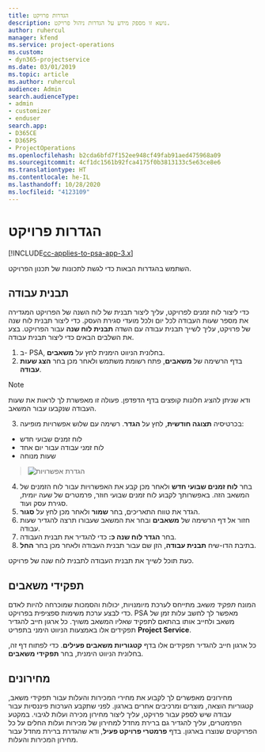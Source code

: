 ```yaml
---
title: הגדרות פרויקט
description: נושא זו מספק מידע על הגדרות ניהול פרויקט.
author: ruhercul
manager: kfend
ms.service: project-operations
ms.custom:
- dyn365-projectservice
ms.date: 03/01/2019
ms.topic: article
ms.author: ruhercul
audience: Admin
search.audienceType:
- admin
- customizer
- enduser
search.app:
- D365CE
- D365PS
- ProjectOperations
ms.openlocfilehash: b2cda6bfd7f152ee948cf49fab91aed475968a09
ms.sourcegitcommit: 4cf1dc1561b92fca4175f0b3813133c5e63ce8e6
ms.translationtype: HT
ms.contentlocale: he-IL
ms.lasthandoff: 10/28/2020
ms.locfileid: "4123109"
---
```

# <a name="project-settings"></a>הגדרות פרויקט

[!INCLUDE[cc-applies-to-psa-app-3.x](../includes/cc-applies-to-psa-app-3x.md)]

השתמש בהגדרות הבאות כדי לגשת לתכונות של תכנון הפרויקט.

## <a name="work-template"></a>תבנית עבודה

כדי ליצור לוח זמנים לפרויקט, עליך ליצור תבנית של לוח השנה של הפרויקט המגדירה את מספר שעות העבודה לכל יום ולכל מועדי סגירת העסק. כדי ליצור תבנית לוח שנה של פרויקט, עליך לשייך תבנית עבודה עם השדה **תבנית לוח שנה** עבור הפרויקט. בצע את השלבים הבאים כדי ליצור תבנית עבודה.

1. ב- PSA, בחלונית הניווט הימנית לחץ על **משאבים**. 
2. בדף הרשימה של **משאבים**, פתח רשומת משתמש ולאחר מכן בחר **הצג שעות עבודה**.

  > [!NOTE]
  > ודא שניתן להציג חלונות קופצים בדף הדפדפן. פעולה זו מאפשרת לך לראות את שעות העבודה שנקבעו עבור המשאב.
  
3. בכרטיסיה **תצוגה חודשית**, לחץ על **הגדר**. רשימה עם שלוש אפשרויות מופיעה: 

  - לוח זמנים שבועי חדש
  - לוח זמני עבודה עבור יום אחד
  - שעות מנוחה

> ![הגדרת אפשרויות](media/project-13.png)

4. בחר **לוח זמנים שבועי חדש** ולאחר מכן קבע את האפשרויות עבור לוח הזמנים של המשאב הזה. באפשרותך לקבוע לוח זמנים שבועי חוזר, פרמטרים של שעה יומית, סגירת עסק ועוד.
5. הגדר את טווח התאריכים, בחר **שמור** ולאחר מכן לחץ על **סגור**. 
6. חזור אל דף הרשימה של **משאבים** ובחר את המשאב שעבורו תרצה להגדיר שעות עבודה. 
7. בחר **הגדר לוח שנה כ:** כדי להגדיר את תבנית העבודה. 
8. בתיבת הדו-שיח **תבנית עבודה**, הזן שם עבור תבנית העבודה ולאחר מכן בחר **החל**. 

כעת תוכל לשייך את תבנית העבודה לתבנית לוח שנה של פרויקט.

## <a name="resource-roles"></a>תפקידי משאבים

המונח *תפקיד משאב* מתייחס לערכת מיומנויות, יכולות והסמכות שמוכרחה להיות לאדם כדי לבצע ערכת משימות ספציפית בפרויקט. PSA מאפשר לך לחשב עלות זמן של משאב ולחייב אותו בהתאם לתפקיד שאליו המשאב משויך. כל ארגון חייב להגדיר תפקידים אלו באמצעות הניווט הימני בתפריט **Project Service**.

כל ארגון חייב להגדיר תפקידים אלו בדף **‏‫קטגוריות משאבים פעילים‬**. כדי לפתוח דף זה, בחלונית הניווט הימנית, בחר **תפקידי משאבים**.

## <a name="price-lists"></a>מחירונים

מחירונים מאפשרים לך לקבוע את מחירי המכירות והעלות עבור תפקידי משאב, קטגוריות הוצאה, מוצרים ומרכיבים אחרים בארגון. לפני שתקבע הערכות פיננסיות עבור עבודה שיש לספק עבור פרויקט, עליך ליצור מחירון מכירה ועלות לגיבוי. במקטע הפרמטרים, עליך להגדיר גם ברירת מחדל למחירון של מכירות ועלות החלים על כל הפרויקטים שנוצרו בארגון. בדף **‏‫פרמטרי פרויקט פעיל‬**, ודא שהגדרת ברירת מחדל עבור מחירון המכירות והעלות.

